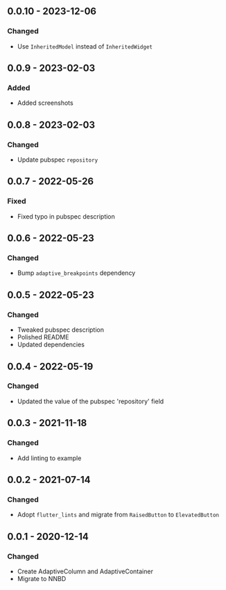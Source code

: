 ## 0.0.10 - 2023-12-06
### Changed
- Use `InheritedModel` instead of `InheritedWidget`

## 0.0.9 - 2023-02-03
### Added
- Added screenshots

## 0.0.8 - 2023-02-03
### Changed
- Update pubspec `repository`

## 0.0.7 - 2022-05-26
### Fixed
- Fixed typo in pubspec description

## 0.0.6 - 2022-05-23
### Changed
- Bump `adaptive_breakpoints` dependency

## 0.0.5 - 2022-05-23
### Changed
- Tweaked pubspec description
- Polished README
- Updated dependencies

## 0.0.4 - 2022-05-19
### Changed
- Updated the value of the pubspec 'repository' field

## 0.0.3 - 2021-11-18
### Changed
- Add linting to example

## 0.0.2 - 2021-07-14
### Changed
- Adopt `flutter_lints` and migrate from `RaisedButton` to `ElevatedButton`

## 0.0.1 - 2020-12-14
### Changed
- Create AdaptiveColumn and AdaptiveContainer
- Migrate to NNBD